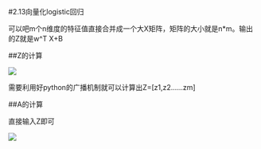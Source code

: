 #2.13向量化logistic回归

可以吧m个n维度的特征值直接合并成一个大X矩阵，矩阵的大小就是n*m。输出的Z就是w^T X+B

##Z的计算

![](https://cdn.jsdelivr.net/gh/tj-messi/picture/123.png)

需要利用好python的广播机制就可以计算出Z=[z1,z2......zm]


##A的计算

直接输入Z即可

![](https://cdn.jsdelivr.net/gh/tj-messi/picture/1725169908502.png)